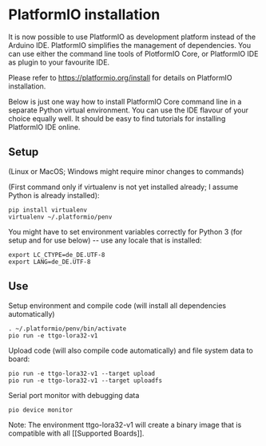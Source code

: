 # PlatformIO installation

It is now possible to use PlatformIO as development platform instead of the Arduino IDE.  PlatformIO simplifies the management of dependencies. You can use either the command line tools of PlotformIO Core, or PlatformIO IDE as plugin to your favourite IDE.

Please refer to https://platformio.org/install for details on PlatformIO installation.

Below is just one way how to install PlatformIO Core command line in a separate Python virtual environment. You can use the IDE flavour of your choice equally well.  It should be easy to find tutorials for installing PlatformIO IDE online.

## Setup
(Linux or MacOS; Windows might require minor changes to commands)

(First command only if virtualenv is not yet installed already; I assume Python is already installed):
```
pip install virtualenv
virtualenv ~/.platformio/penv
```
You might have to set environment variables correctly for Python 3 (for setup and for use below) -- use any locale that is installed:
```
export LC_CTYPE=de_DE.UTF-8
export LANG=de_DE.UTF-8 
```

## Use

Setup environment and compile code (will install all dependencies automatically)
```
. ~/.platformio/penv/bin/activate
pio run -e ttgo-lora32-v1
```

Upload code (will also compile code automatically) and file system data to board:
```
pio run -e ttgo-lora32-v1 --target upload
pio run -e ttgo-lora32-v1 --target uploadfs 
```

Serial port monitor with debugging data
```
pio device monitor
```

Note: The environment ttgo-lora32-v1 will create a binary image that is compatible with all [[Supported Boards]].
